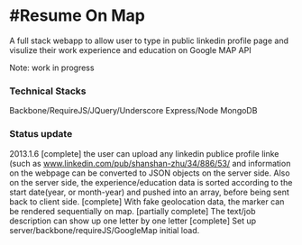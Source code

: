 #Resume On Map
===========

A full stack webapp to allow user to type in public linkedin profile
page and visulize their work experience and education on Google MAP API

Note: work in progress

### Technical Stacks
Backbone/RequireJS/JQuery/Underscore
Express/Node
MongoDB

### Status update
2013.1.6
[complete] the user can upload any linkedin publice profile linke (such as www.linkedin.com/pub/shanshan-zhu/34/886/53/ and information on the webpage can be converted to JSON objects on the server side. Also on the server side, the experience/education data is sorted according to the start date(year, or month-year) and pushed into an array, before being sent back to client side. 
[complete] With fake geolocation data, the marker can be rendered sequentially on map.
[partially complete] The text/job description can show up one letter by one letter
[complete] Set up server/backbone/requireJS/GoogleMap initial load.


